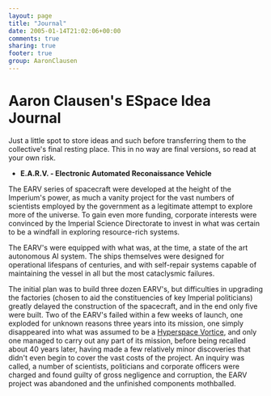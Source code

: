 ```yaml
---
layout: page
title: "Journal"
date: 2005-01-14T21:02:06+00:00
comments: true
sharing: true
footer: true
group: AaronClausen
---
```


# Aaron Clausen's ESpace Idea Journal

Just a little spot to store ideas and such before transferring them to the collective's final resting place.  This in no way are final versions, so read at your own risk.

* **E.A.R.V. - Electronic Automated Reconaissance Vehicle**

The EARV series of spacecraft were developed at the height of the Imperium's power, as much a vanity project for the vast numbers of scientists employed by the government as a legitimate attempt to explore more of the universe.  To gain even more funding, corporate interests were convinced by the Imperial Science Directorate to invest in what was certain to be a windfall in exploring resource-rich systems.

The EARV's were equipped with what was, at the time, a state of the art autonomous AI system.  The ships themselves were designed for operational lifespans of centuries, and with self-repair systems capable of maintaining the vessel in all but the most cataclysmic failures.

The initial plan was to build three dozen EARV's, but difficulties in upgrading the factories (chosen to aid the constituencies of key Imperial politicians) greatly delayed the construction of the spacecraft, and in the end only five were built.  Two of the EARV's failed within a few weeks of launch, one exploded for unknown reasons three years into its mission, one simply disappeared into what was assumed to be a [Hyperspace Vortice](/chronology/hyperspace-vortices), and only one managed to carry out any part of its mission, before being recalled about 40 years later, having made a few relatively minor discoveries that didn't even begin to cover the vast costs of the project.  An inquiry was called, a number of scientists, politicians and corporate officers were charged and found guilty of gross negligence and corruption, the EARV project was abandoned and the unfinished components mothballed.
